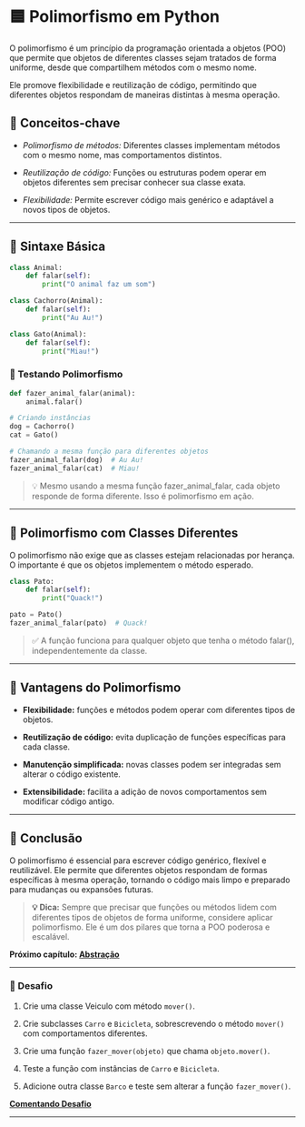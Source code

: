 # 🟦 Polimorfismo em Python

O polimorfismo é um princípio da programação orientada a objetos (POO) que permite que objetos de diferentes classes sejam tratados de forma uniforme, desde que compartilhem métodos com o mesmo nome.

Ele promove flexibilidade e reutilização de código, permitindo que diferentes objetos respondam de maneiras distintas à mesma operação.

## 📌 Conceitos-chave

- *Polimorfismo de métodos:* Diferentes classes implementam métodos com o mesmo nome, mas comportamentos distintos.

- *Reutilização de código:* Funções ou estruturas podem operar em objetos diferentes sem precisar conhecer sua classe exata.

- *Flexibilidade:* Permite escrever código mais genérico e adaptável a novos tipos de objetos.

---

## 🔹 Sintaxe Básica

```python
class Animal:
    def falar(self):
        print("O animal faz um som")

class Cachorro(Animal):
    def falar(self):
        print("Au Au!")

class Gato(Animal):
    def falar(self):
        print("Miau!")
```

### 🔹 Testando Polimorfismo

```python
def fazer_animal_falar(animal):
    animal.falar()

# Criando instâncias
dog = Cachorro()
cat = Gato()

# Chamando a mesma função para diferentes objetos
fazer_animal_falar(dog)  # Au Au!
fazer_animal_falar(cat)  # Miau!
```

> 💡 Mesmo usando a mesma função fazer_animal_falar, cada objeto responde de forma diferente. Isso é polimorfismo em ação.

---

## 🔹 Polimorfismo com Classes Diferentes

O polimorfismo não exige que as classes estejam relacionadas por herança. O importante é que os objetos implementem o método esperado.

```python
class Pato:
    def falar(self):
        print("Quack!")

pato = Pato()
fazer_animal_falar(pato)  # Quack!
```

> ✅ A função funciona para qualquer objeto que tenha o método falar(), independentemente da classe.

---

## 🔹 Vantagens do Polimorfismo

- **Flexibilidade:** funções e métodos podem operar com diferentes tipos de objetos.

- **Reutilização de código:** evita duplicação de funções específicas para cada classe.

- **Manutenção simplificada:** novas classes podem ser integradas sem alterar o código existente.

- **Extensibilidade:** facilita a adição de novos comportamentos sem modificar código antigo.

---

## 📝 Conclusão

O polimorfismo é essencial para escrever código genérico, flexível e reutilizável. Ele permite que diferentes objetos respondam de formas específicas à mesma operação, tornando o código mais limpo e preparado para mudanças ou expansões futuras.

> **💡 Dica:** Sempre que precisar que funções ou métodos lidem com diferentes tipos de objetos de forma uniforme, considere aplicar polimorfismo. Ele é um dos pilares que torna a POO poderosa e escalável.

**Próximo capítulo: [Abstração](../aula_05/05_abstracao.md)**

---

### 📝 Desafio

1. Crie uma classe Veiculo com método ``mover()``.

2. Crie subclasses ``Carro`` e ``Bicicleta``, sobrescrevendo o método ``mover()`` com comportamentos diferentes.

3. Crie uma função ``fazer_mover(objeto)`` que chama ``objeto.mover()``.

4. Teste a função com instâncias de ``Carro`` e ``Bicicleta``.

5. Adicione outra classe ``Barco`` e teste sem alterar a função ``fazer_mover()``.

**[Comentando Desafio](desafios/README.md)**

---
